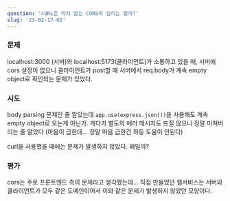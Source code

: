 ```yaml
---
question: 'cURL은 막지 않는 CORS의 심리는 뭘까?'
slug: '23-02-17-02'
---
```


### 문제

localhost:3000 (서버)와 localhost:5173(클라이언트)가 소통하고 있을 때, 서버에 cors 설정이 없으니 클라이언트가 post할 때 서버에서 req.body가 계속 empty object로 확인되는 문제가 있었다.

### 시도

body parsing 문제인 줄 알았는데 `app.use(express.json())`을 사용해도 계속 empty object로 오는게 아닌가. 게다가 별도의 에러 메시지도 뜨질 않으니 정말 미쳐버리는 줄 알았다 (마음이 급한데... 정말 마음 급한건 하등 도움이 안된다)

curl을 사용했을 때에는 문제가 발생하지 않았다. 왜일까?

### 평가

cors는 주로 프론트엔드 측의 문제라고 생각했는데... 직접 만들었던 웹서비스는 서버와 클라이언트가 모두 같은 도메인이어서 이와 같은 문제가 발생하지 않았던 모양이다.
